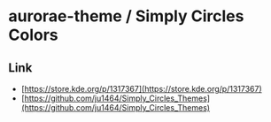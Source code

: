 

# aurorae-theme / Simply Circles Colors


## Link

* [https://store.kde.org/p/1317367](https://store.kde.org/p/1317367)
* [https://github.com/ju1464/Simply_Circles_Themes](https://github.com/ju1464/Simply_Circles_Themes)
